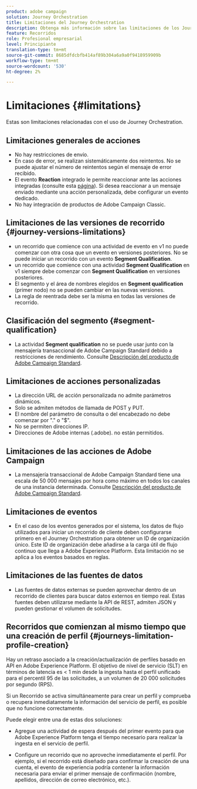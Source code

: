 ```yaml
---
product: adobe campaign
solution: Journey Orchestration
title: Limitaciones del Journey Orchestration
description: Obtenga más información sobre las limitaciones de los Journey Orchestration
feature: Recorridos
role: Profesional empresarial
level: Principiante
translation-type: tm+mt
source-git-commit: 8685dfdcbfb414af89b304a6a9a0f9418959909b
workflow-type: tm+mt
source-wordcount: '530'
ht-degree: 2%

---
```



# Limitaciones {#limitations}

Estas son limitaciones relacionadas con el uso de Journey Orchestration.

## Limitaciones generales de acciones

* No hay restricciones de envío. 
* En caso de error, se realizan sistemáticamente dos reintentos. No se puede ajustar el número de reintentos según el mensaje de error recibido. 
* El evento **Reaction** integrado le permite reaccionar ante las acciones integradas (consulte esta [página](../building-journeys/reaction-events.md)). Si desea reaccionar a un mensaje enviado mediante una acción personalizada, debe configurar un evento dedicado. 
* No hay integración de productos de Adobe Campaign Classic.

## Limitaciones de las versiones de recorrido {#journey-versions-limitations}

* un recorrido que comience con una actividad de evento en v1 no puede comenzar con otra cosa que un evento en versiones posteriores. No se puede iniciar un recorrido con un evento **Segment Qualification**.
* un recorrido que comience con una actividad **Segment Qualification** en v1 siempre debe comenzar con **Segment Qualification** en versiones posteriores.
* El segmento y el área de nombres elegidos en **Segment qualification** (primer nodo) no se pueden cambiar en las nuevas versiones.
* La regla de reentrada debe ser la misma en todas las versiones de recorrido.

## Clasificación del segmento {#segment-qualification}

* La actividad **Segment qualification** no se puede usar junto con la mensajería transaccional de Adobe Campaign Standard debido a restricciones de rendimiento. Consulte [Descripción del producto de Adobe Campaign Standard](https://helpx.adobe.com/legal/product-descriptions/campaign-standard.html). 
 

## Limitaciones de acciones personalizadas

* La dirección URL de acción personalizada no admite parámetros dinámicos. 
* Solo se admiten métodos de llamada de POST y PUT. 
* El nombre del parámetro de consulta o del encabezado no debe comenzar por &quot;.&quot; o &quot;$&quot;. 
* No se permiten direcciones IP. 
* Direcciones de Adobe internas (.adobe). no están permitidos.
 

## Limitaciones de las acciones de Adobe Campaign

* La mensajería transaccional de Adobe Campaign Standard tiene una escala de 50 000 mensajes por hora como máximo en todos los canales de una instancia determinada. Consulte [Descripción del producto de Adobe Campaign Standard](https://helpx.adobe.com/legal/product-descriptions/campaign-standard.html). 
 

## Limitaciones de eventos

* En el caso de los eventos generados por el sistema, los datos de flujo utilizados para iniciar un recorrido de cliente deben configurarse primero en el Journey Orchestration para obtener un ID de organización único. Este ID de organización debe añadirse a la carga útil de flujo continuo que llega a Adobe Experience Platform. Esta limitación no se aplica a los eventos basados en reglas.
 

## Limitaciones de las fuentes de datos

* Las fuentes de datos externas se pueden aprovechar dentro de un recorrido de clientes para buscar datos externos en tiempo real. Estas fuentes deben utilizarse mediante la API de REST, admiten JSON y pueden gestionar el volumen de solicitudes.

## Recorridos que comienzan al mismo tiempo que una creación de perfil {#journeys-limitation-profile-creation}

Hay un retraso asociado a la creación/actualización de perfiles basado en API en Adobe Experience Platform. El objetivo de nivel de servicio (SLT) en términos de latencia es &lt; 1 min desde la ingesta hasta el perfil unificado para el percentil 95 de las solicitudes, a un volumen de 20 000 solicitudes por segundo (RPS).

Si un Recorrido se activa simultáneamente para crear un perfil y comprueba o recupera inmediatamente la información del servicio de perfil, es posible que no funcione correctamente.

Puede elegir entre una de estas dos soluciones:

* Agregue una actividad de espera después del primer evento para que Adobe Experience Platform tenga el tiempo necesario para realizar la ingesta en el servicio de perfil.

* Configure un recorrido que no aproveche inmediatamente el perfil. Por ejemplo, si el recorrido está diseñado para confirmar la creación de una cuenta, el evento de experiencia podría contener la información necesaria para enviar el primer mensaje de confirmación (nombre, apellidos, dirección de correo electrónico, etc.).